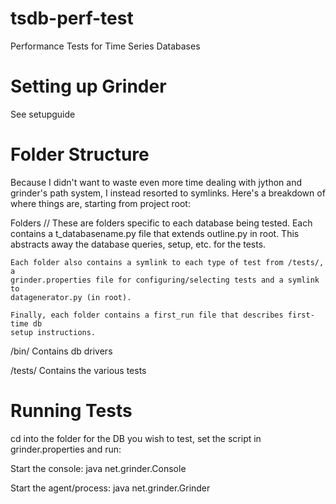 tsdb-perf-test
==============

Performance Tests for Time Series Databases


Setting up Grinder
==================

See setupguide

Folder Structure
================

Because I didn't want to waste even more time dealing with jython and grinder's
path system, I instead resorted to symlinks. Here's a breakdown of where things
are, starting from project root:

Folders
/<DBNAME>/
    These are folders specific to each database being tested. Each contains a
    t_databasename.py file that extends outline.py in root. This abstracts away
    the database queries, setup, etc. for the tests.
    
    Each folder also contains a symlink to each type of test from /tests/, a
    grinder.properties file for configuring/selecting tests and a symlink to
    datagenerator.py (in root).

    Finally, each folder contains a first_run file that describes first-time db
    setup instructions.

/bin/
    Contains db drivers

/tests/
    Contains the various tests

Running Tests
=============

cd into the folder for the DB you wish to test, set the script in
grinder.properties and run:

Start the console:
java net.grinder.Console

Start the agent/process:
java net.grinder.Grinder
